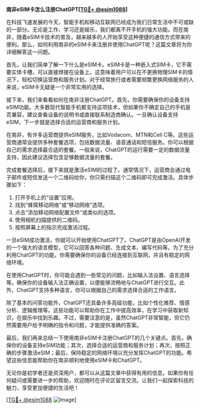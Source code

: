 **南非eSIM卡怎么注册ChatGPT[[TG💪+ @esim1088](https://t.me/s/esim1088)]**

在科技飞速发展的今天，智能手机和移动互联网已经成为我们日常生活中不可或缺的一部分。无论是工作、学习还是娱乐，我们都离不开手机的强大功能。而在南非，随着eSIM卡技术的普及，越来越多的人开始享受这种便捷的通信方式带来的便利。那么，如何利用南非的eSIM卡来注册并使用ChatGPT呢？这篇文章将为你详细解答这一问题。

首先，让我们简单了解一下什么是eSIM卡。eSIM卡是一种嵌入式SIM卡，它不需要实体卡槽，可以直接焊接在设备上。这意味着用户可以在不更换物理SIM卡的情况下，轻松切换运营商和服务计划。对于经常旅行或者需要频繁更换网络服务的人来说，eSIM卡无疑是一个非常实用的选择。

接下来，我们来看看如何在南非注册ChatGPT。首先，你需要确保你的设备支持eSIM功能。大多数现代智能手机都支持这项技术，但如果你不确定自己的手机是否兼容，建议查看设备的说明书或直接联系制造商确认。一旦确认设备支持eSIM，下一步就是选择合适的运营商和服务计划。

在南非，有许多运营商提供eSIM服务，比如Vodacom、MTN和Cell C等。这些运营商通常会提供多种套餐选项，包括数据流量、语音通话和短信服务。你可以根据自己的需求选择最合适的套餐。一般来说，ChatGPT的运行需要一定的数据流量支持，因此建议选择包含足够数据流量的套餐。

完成套餐选择后，接下来就是激活eSIM的过程了。通常情况下，运营商会通过电子邮件或短信发送一个二维码给你，你只需扫描这个二维码即可完成激活。具体步骤如下：

1. 打开手机上的“设置”应用。
2. 找到“蜂窝移动网络”或“移动网络”选项。
3. 点击“添加移动网络配置文件”或类似的选项。
4. 使用相机扫描提供的二维码。
5. 按照屏幕上的指示完成激活过程。

一旦eSIM成功激活，你就可以开始使用ChatGPT了。ChatGPT是由OpenAI开发的一个强大的语言模型，它可以回答各种问题、生成文本、编写代码等。为了充分利用ChatGPT的功能，你需要确保你的设备已经连接到互联网，并且有稳定的网络环境。

在使用ChatGPT时，你可能会遇到一些常见的问题，比如输入法设置、语言选择等。确保你的设备输入法正确设置，以便能够流畅地与ChatGPT进行交互。此外，ChatGPT支持多种语言，你可以根据自己的需求选择合适的工作语言。

除了基本的问答功能外，ChatGPT还具备许多高级功能，比如个性化推荐、情感分析、逻辑推理等。这些功能可以帮助你在工作中提高效率，在学习中获取新知识，在娱乐中找到乐趣。不过，需要注意的是，虽然ChatGPT非常智能，但它仍然需要用户给予明确的指令和问题，才能提供准确的答案。

最后，我们再来总结一下使用南非eSIM卡注册ChatGPT的几个关键点。首先，确保你的设备支持eSIM功能；其次，选择合适的运营商和服务计划；再次，按照正确的步骤激活eSIM；最后，保持稳定的网络环境以充分发挥ChatGPT的功能。希望这些信息能帮助你在南非顺利地使用eSIM卡和ChatGPT。

无论你是初学者还是资深用户，都可以从这篇文章中获得有用的信息。如果你有任何疑问或需要进一步的帮助，欢迎随时在评论区留言交流。让我们一起探索科技的魅力，享受更加便捷的生活吧！

[[TG💪+ @esim1088](https://t.me/s/esim1088) ![Image](https://i.postimg.cc/4NQfJmqS/Snipaste-2025-05-13-00-14-12.png)]